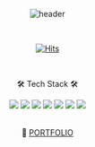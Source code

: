 
<div align="center">

![header](https://capsule-render.vercel.app/api?type=transparent&color=gradient&text=Chorong%20Han&fontColor=37352f&fontAlignY=30&fontSize=40&height=100&animation=blinking&desc=당신이%20하는%20일을%20믿으세요✨%20&descAlignY=60)

<br/>

[![Hits](https://hits.seeyoufarm.com/api/count/incr/badge.svg?url=https%3A%2F%2Fgithub.com%2Fhanchorong&count_bg=%23FFECEC&title_bg=%23EA9090&icon=&icon_color=%23FFECEC&title=hits&edge_flat=false)](https://hits.seeyoufarm.com)

<br/>

<p align="center">🛠 Tech Stack 🛠</p>

<div align="center">
<img src="https://img.shields.io/badge/HTML-E34F26?style=flat&logo=html5&logoColor=white"/>
<img src="https://img.shields.io/badge/CSS-1572B6?style=flat&logo=CSS3&logoColor=white"/>
<img src="https://img.shields.io/badge/JQuery-0769AD?style=flat&logo=JQuery&logoColor=white"/>
<img src="https://img.shields.io/badge/Javascript-F7DF1E?style=flat&logo=Javascript&logoColor=white"/>
<img src="https://img.shields.io/badge/React-61DAFB?style=flat&logo=React&logoColor=white"/>
<img src="https://img.shields.io/badge/TypeScript-3178C6?style=flat&logo=TypeScript&logoColor=white"/>
<img src="https://img.shields.io/badge/Node.js-339933?style=flat&logo=Node.js&logoColor=white"/>
</div>

<br/>

<p align="center">🚀 <a href="https://choronghan.notion.site/HAN-456115c5e0e049eb95f53220fd348ffd">PORTFOLIO</a></p>

<br/>

</div>
